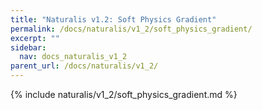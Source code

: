 ```yaml
---
title: "Naturalis v1.2: Soft Physics Gradient"
permalink: /docs/naturalis/v1_2/soft_physics_gradient/
excerpt: ""
sidebar:
  nav: docs_naturalis_v1_2
parent_url: /docs/naturalis/v1_2/
---
```


{% include naturalis/v1_2/soft_physics_gradient.md %}
